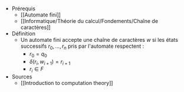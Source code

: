 - Prérequis
	- [[Automate fini]]
	- [[Informatique/Théorie du calcul/Fondements/Chaîne de caractères]]
- Définition
	-	Un automate fini accepte une chaîne de caractères $w$ si les états successifs $r_0, ..., r_n$ pris par l'automate respectent :
		- $r_0 = q_0$
		- $\delta(r_i, w_{i+1}) = r_{i+1}$
		- $r_i \in F$		
- Sources
	- [[Introduction to computation theory]]
